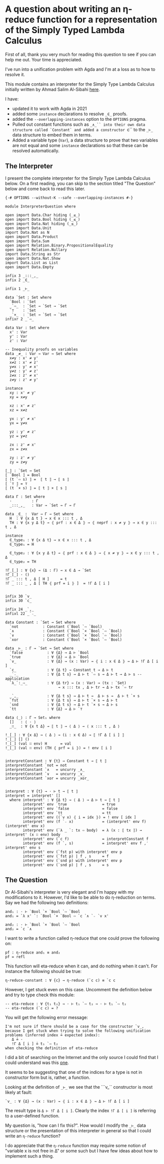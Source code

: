 <!-- -*-agda2-*- -->
# A question about writing an η-reduce function for a representation of the Simply Typed Lambda Calculus

First of all, thank you very much for reading this question
to see if you can help me out. Your time is appreciated.

I've run into a unification problem with Agda and I'm at a loss as to how to resolve it.

This module contains an interpreter for the Simply Type Lambda Calculus
initially written by Ahmad Salim Al-Sibahi [here](https://github.com/ahmadsalim/well-typed-agda-interpreter).

I have:
- updated it to work with Agda in 2021
- added some `instance` declarations to resolve `_∈_` proofs.
- added the `--overlapping-instances` option to the `OPTIONS` pragma.
- Pulled out constant functions such as ```_∧_`` into their own data structure
  called `Constant` and added a constructor ```c`` to the `_⊢_` data structure
  to embed them in terms.
- Added a variable type (`Var`), a data structure to prove that two variables are not
  equal and some `instance` declarations so that these can be resolved automatically.


## The Interpreter

I present the complete interpreter for the Simply Type Lambda Calculus
below. On a first reading, you can skip to the section titled "The Question"
below and come back to read this later.


```
{-# OPTIONS --without-K --safe --overlapping-instances #-}

module InterpreterQuestion where

open import Data.Char hiding (_≤_)
open import Data.Bool hiding (_≤_)
open import Data.Nat hiding (_≤_)
open import Data.Unit
import Data.Nat as N
open import Data.Product
open import Data.Sum
open import Relation.Binary.PropositionalEquality
open import Relation.Nullary
import Data.String as Str
open import Data.Nat.Show
import Data.List as List
open import Data.Empty

infix 3 _:::_,_
infix 2 _∈_

infix 1 _⊢_

data `Set : Set where
  `Bool : `Set
  _`⇨_  : `Set → `Set → `Set
  `⊤    : `Set
  _`×_  : `Set → `Set → `Set
infixr 2 _`⇨_

data Var : Set where
  x' : Var
  y' : Var
  z' : Var

-- Inequality proofs on variables
data _≠_ : Var → Var → Set where
  x≠y : x' ≠ y'
  x≠z : x' ≠ z'
  y≠x : y' ≠ x'
  y≠z : y' ≠ z'
  z≠x : z' ≠ x'
  z≠y : z' ≠ y'

instance
  xy : x' ≠ y'
  xy = x≠y

  xz : x' ≠ z'
  xz = x≠z

  yx : y' ≠ x'
  yx = y≠x

  yz : y' ≠ z'
  yz = y≠z

  zx : z' ≠ x'
  zx = z≠x

  zy : z' ≠ y'
  zy = z≠y

⟦_⟧ : `Set → Set
⟦ `Bool ⟧ = Bool
⟦ (t `⇨ s) ⟧ =  ⟦ t ⟧ → ⟦ s ⟧
⟦ `⊤ ⟧ = ⊤
⟦ (t `× s) ⟧ = ⟦ t ⟧ × ⟦ s ⟧

data Γ : Set where
  ·         : Γ
  _:::_,_   : Var → `Set → Γ → Γ

data _∈_ :  Var → Γ → Set where
  H  : ∀ {x Δ t } → x ∈ x ::: t , Δ
  TH : ∀ {x y Δ t} → ⦃ prf : x ∈ Δ ⦄ → ⦃ neprf : x ≠ y ⦄ → x ∈ y ::: t , Δ

instance
  ∈_type₁ : ∀ {x Δ t} → x ∈ x ::: t , Δ
  ∈_type₁ = H

  ∈_type₂ : ∀ {x y Δ t} → ⦃ prf : x ∈ Δ ⦄ → ⦃ x ≠ y ⦄ → x ∈ y ::: t , Δ
  ∈_type₂ = TH

!Γ_[_] : ∀ {x} → (Δ : Γ) → x ∈ Δ → `Set
!Γ_[_] · ()
!Γ _ ::: t , Δ [ H ]     = t
!Γ _ ::: _ , Δ [ TH ⦃ prf = i ⦄ ]  = !Γ Δ [ i ]


infix 30 `v_
infix 30 `c_

infix 24 _`,_
infixl 22 _`₋_

data Constant : `Set → Set where
  `not           : Constant (`Bool `⇨ `Bool)
  `∧             : Constant (`Bool `× `Bool `⇨ `Bool)
  `∨             : Constant (`Bool `× `Bool `⇨ `Bool)
  `xor           : Constant (`Bool `× `Bool `⇨ `Bool)

data _⊢_ : Γ → `Set → Set where
  `false           : ∀ {Δ} → Δ ⊢ `Bool
  `true            : ∀ {Δ} → Δ ⊢ `Bool
  `v_              : ∀ {Δ} → (x : Var) → ⦃ i : x ∈ Δ ⦄ → Δ ⊢ !Γ Δ [ i ]
  `c_              : ∀ {Δ t} → Constant t → Δ ⊢ t
  _`₋_             : ∀ {Δ t s} → Δ ⊢ t `⇨ s → Δ ⊢ t → Δ ⊢ s --application
  `λ_`:_⇨_         : ∀ {Δ tr} → (x : Var) → (tx : `Set)
                        → x ::: tx , Δ ⊢ tr → Δ ⊢ tx `⇨ tr

  _`,_             : ∀ {Δ t s} → Δ ⊢ t →  Δ ⊢ s →  Δ ⊢ t `× s
  `fst             : ∀ {Δ t s} → Δ ⊢ t `× s → Δ ⊢ t
  `snd             : ∀ {Δ t s} → Δ ⊢ t `× s → Δ ⊢ s
  `tt              : ∀ {Δ} → Δ ⊢ `⊤

data ⟨_⟩ : Γ → Set₁ where
  []   : ⟨ · ⟩
  _∷_  : ∀ {x t Δ} → ⟦ t ⟧ → ⟨ Δ ⟩ → ⟨ x ::: t , Δ ⟩

!_[_] : ∀ {x Δ} → ⟨ Δ ⟩ → (i : x ∈ Δ) → ⟦ !Γ Δ [ i ] ⟧
!_[_] [] ()
!_[_] (val ∷ env) H      = val
!_[_] (val ∷ env) (TH ⦃ prf = i ⦄) = ! env [ i ]


interpretConstant : ∀ {t} → Constant t → ⟦ t ⟧
interpretConstant `not = not
interpretConstant `∧   = uncurry _∧_
interpretConstant `∨   = uncurry _∨_
interpretConstant `xor = uncurry _xor_


interpret : ∀ {t} → · ⊢ t → ⟦ t ⟧
interpret = interpret' []
  where interpret' : ∀ {Δ t} → ⟨ Δ ⟩ → Δ ⊢ t → ⟦ t ⟧
        interpret' env `true                = true
        interpret' env `false               = false
        interpret' env `tt                  = tt
        interpret' env ((`v x) ⦃ i = idx ⦄) = ! env [ idx ]
        interpret' env (f `₋ x)             = (interpret' env f) (interpret' env x)
        interpret' env (`λ _ `: tx ⇨ body)  = λ (x : ⟦ tx ⟧) → interpret' (x ∷ env) body
        interpret' env (`c f)               = interpretConstant f
        interpret' env (f `, s)             = interpret' env f ,′ interpret' env s
        interpret' env (`fst p) with interpret' env p
        interpret' env (`fst p) | f , s     = f
        interpret' env (`snd p) with interpret' env p
        interpret' env (`snd p) | f , s     = s
```

## The Question

Dr Al-Sibahi's interpreter is very elegant and I'm happy with my modifications to it.
However, I'd like to be able to do η-reduction on terms. Say we had the following
two definitions:

```
and₁ : · ⊢ `Bool `× `Bool `⇨ `Bool
and₁ = `λ x' `: `Bool `× `Bool ⇨ `c `∧ `₋ `v x'

and₂ : · ⊢ `Bool `× `Bool `⇨ `Bool
and₂ = `c `∧
```

I want to write a function called η-reduce that one could prove the following on:

    pf : η-reduce and₁ ≡ and₂
    pf = refl

This function will eta-reduce when it can, and do nothing when it can't.
For instance the following should be true:

    η-reduce-constant : ∀ {c} → η-reduce (`c c) ≡ `c c

However, I get stuck even on this case. Uncomment the definition below and try to 
type check this module:

```
-- eta-reduce : ∀ {t₁ t₂} → · ⊢ t₁ `⇨ t₂ → · ⊢ t₁ `⇨ t₂
-- eta-reduce (`c c) = ?
```

You will get the following error message: 

    I'm not sure if there should be a case for the constructor `v_,
    because I get stuck when trying to solve the following unification
    problems (inferred index ≟ expected index):
       Δ ≟ ·
       !Γ Δ [ i ] ≟ t₁ `⇨ t₂
    when checking the definition of eta-reduce

I did a bit of searching on the Internet and the only source I could find
that I could understand was this [one](https://doisinkidney.com/posts/2018-09-20-agda-tips.html]).

It seems to be suggesting that one of the indices for a type is not in constructor form but is,
rather, a function.

Looking at the definition of `_⊢_` we see that the ```v_`` constructor is most likely at fault: 

    `v_ : ∀ {Δ} → (x : Var) → ⦃ i : x ∈ Δ ⦄ → Δ ⊢ !Γ Δ [ i ]

The result type is `Δ ⊢ !Γ Δ [ i ]`. Clearly the index `!Γ Δ [ i ]` is referring to a 
user-defined function.

My question is, "how can I fix this?". How would I modify the `_⊢_` data structure or
the presentation of this interpreter in general so that I could write an `η-reduce` function?

I do appreciate that the `η-reduce` function may require some notion of "variable x is not free in Δ"
or some such but I have few ideas about how to implement such a thing.
